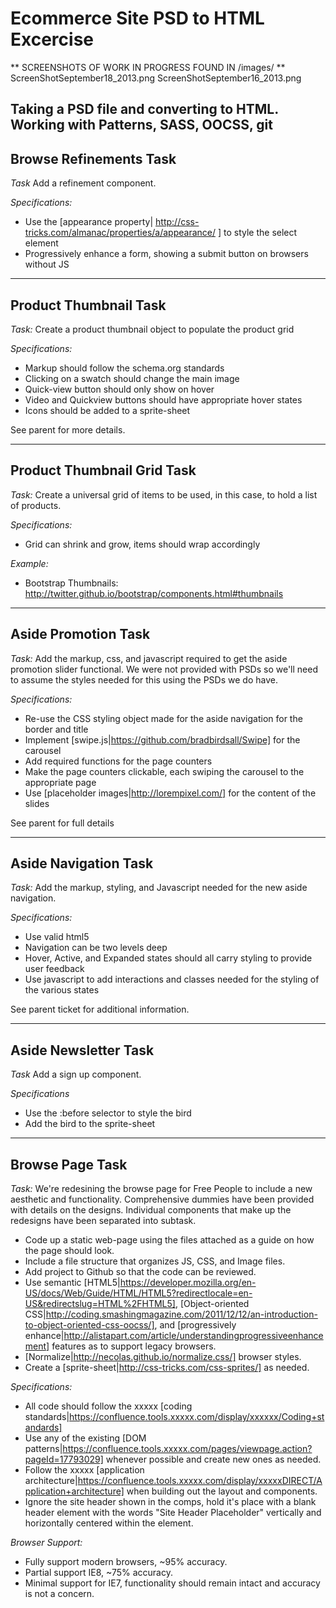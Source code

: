 Ecommerce Site PSD to HTML Excercise 
==================================
** SCREENSHOTS OF WORK IN PROGRESS FOUND IN /images/ **
ScreenShotSeptember18_2013.png
ScreenShotSeptember16_2013.png

Taking a PSD file and converting to HTML.
Working with Patterns, SASS, OOCSS, git
----------------------------------------
Browse Refinements Task
----------------------------------------
*Task*
Add a refinement component.

*Specifications:*
* Use the [appearance property| http://css-tricks.com/almanac/properties/a/appearance/ ] to style the select element
* Progressively enhance a form, showing a submit button on browsers without JS

----------------------------------------
Product Thumbnail Task
----------------------------------------
*Task:*
Create a product thumbnail object to populate the product grid

*Specifications:*
* Markup should follow the schema.org standards
* Clicking on a swatch should change the main image
* Quick-view button should only show on hover
* Video and Quickview buttons should have appropriate hover states
* Icons should be added to a sprite-sheet

See parent for more details.

----------------------------------------
Product Thumbnail Grid Task
----------------------------------------
*Task:*
Create a universal grid of items to be used, in this case, to hold a list of products.

*Specifications:*
* Grid can shrink and grow, items should wrap accordingly

*Example:*
* Bootstrap Thumbnails: http://twitter.github.io/bootstrap/components.html#thumbnails


----------------------------------------
Aside Promotion Task
----------------------------------------
*Task:*
Add the markup, css, and javascript required to get the aside promotion slider functional. We were not provided with PSDs so we'll need to assume the styles needed for this using the PSDs we do have.

*Specifications:*
* Re-use the CSS styling object made for the aside navigation for the border and title
* Implement [swipe.js|https://github.com/bradbirdsall/Swipe] for the carousel
* Add required functions for the page counters
* Make the page counters clickable, each swiping the carousel to the appropriate page
* Use [placeholder images|http://lorempixel.com/] for the content of the slides


See parent for full details

----------------------------------------
Aside Navigation Task
----------------------------------------
*Task:*
Add the markup, styling, and Javascript needed for the new aside navigation.

*Specifications:*
* Use valid html5
* Navigation can be two levels deep
* Hover, Active, and Expanded states should all carry styling to provide user feedback
* Use javascript to add interactions and classes needed for the styling of the various states

See parent ticket for additional information.

----------------------------------------
Aside Newsletter Task
----------------------------------------
*Task*
Add a sign up component.

*Specifications*
* Use the :before selector to style the bird
* Add the bird to the sprite-sheet


----------------------------------------
Browse Page Task
----------------------------------------
*Task:*
We're redesining the browse page for Free People to include a new aesthetic and functionality. Comprehensive dummies have been provided with details on the designs. Individual components that make up the redesigns have been separated into subtask.

* Code up a static web-page using the files attached as a guide on how the page should look. 
* Include a file structure that organizes JS, CSS, and Image files.
* Add project to Github so that the code can be reviewed.
* Use semantic [HTML5|https://developer.mozilla.org/en-US/docs/Web/Guide/HTML/HTML5?redirectlocale=en-US&redirectslug=HTML%2FHTML5], [Object-oriented CSS|http://coding.smashingmagazine.com/2011/12/12/an-introduction-to-object-oriented-css-oocss/], and [progressively enhance|http://alistapart.com/article/understandingprogressiveenhancement] features as to support legacy browsers.
* [Normalize|http://necolas.github.io/normalize.css/] browser styles.
* Create a [sprite-sheet|http://css-tricks.com/css-sprites/] as needed.

*Specifications:*
* All code should follow the xxxxx [coding standards|https://confluence.tools.xxxxx.com/display/xxxxxx/Coding+standards]
* Use any of the existing [DOM patterns|https://confluence.tools.xxxxx.com/pages/viewpage.action?pageId=17793029] whenever possible and create new ones as needed.
* Follow the xxxxx [application architecture|https://confluence.tools.xxxxx.com/display/xxxxxDIRECT/Application+architecture] when building out the layout and components.
* Ignore the site header shown in the comps, hold it's place with a blank header element with the words "Site Header Placeholder" vertically and horizontally centered within the element.

*Browser Support:*
* Fully support modern browsers, ~95% accuracy.
* Partial support IE8, ~75% accuracy.
* Minimal support for IE7, functionality should remain intact and accuracy is not a concern.


